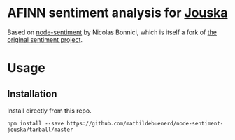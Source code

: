 # AFINN sentiment analysis for [Jouska](https://github.com/mathildebuenerd/jouska-v2)

Based on [node-sentiment](https://github.com/nicolasbonnici/node-sentiment) by Nicolas Bonnici, which is itself a fork of [the original sentiment project](https://github.com/thisandagain/sentiment).

# Usage

## Installation

Install directly from this repo.

`npm install --save https://github.com/mathildebuenerd/node-sentiment-jouska/tarball/master`